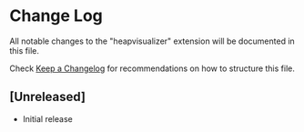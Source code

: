 # Change Log

All notable changes to the "heapvisualizer" extension will be documented in this file.

Check [Keep a Changelog](http://keepachangelog.com/) for recommendations on how to structure this file.

## [Unreleased]

- Initial release